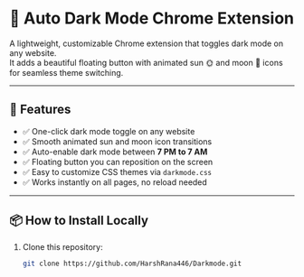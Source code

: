 # 🌙 Auto Dark Mode Chrome Extension

A lightweight, customizable Chrome extension that toggles dark mode on any website.  
It adds a beautiful floating button with animated sun 🌞 and moon 🌙 icons for seamless theme switching.

---

## 🚀 Features

- ✅ One-click dark mode toggle on any website
- ✅ Smooth animated sun and moon icon transitions
- ✅ Auto-enable dark mode between **7 PM to 7 AM**
- ✅ Floating button you can reposition on the screen
- ✅ Easy to customize CSS themes via `darkmode.css`
- ✅ Works instantly on all pages, no reload needed

---

## 📦 How to Install Locally

1. Clone this repository:
   ```bash
   git clone https://github.com/HarshRana446/Darkmode.git

